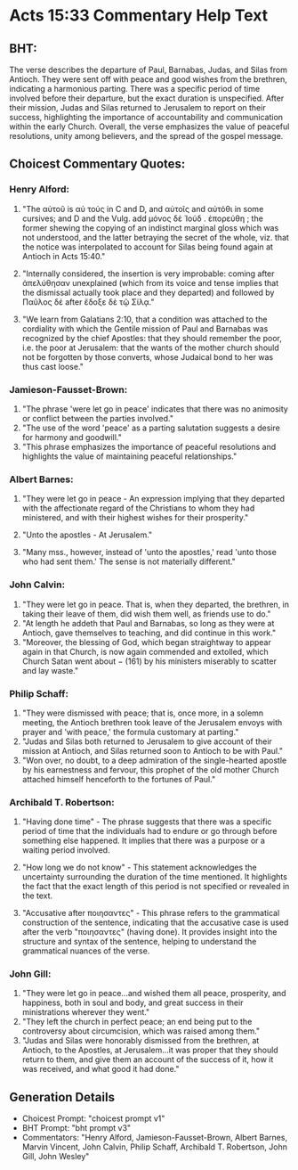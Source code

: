 # Acts 15:33 Commentary Help Text

## BHT:
The verse describes the departure of Paul, Barnabas, Judas, and Silas from Antioch. They were sent off with peace and good wishes from the brethren, indicating a harmonious parting. There was a specific period of time involved before their departure, but the exact duration is unspecified. After their mission, Judas and Silas returned to Jerusalem to report on their success, highlighting the importance of accountability and communication within the early Church. Overall, the verse emphasizes the value of peaceful resolutions, unity among believers, and the spread of the gospel message.

## Choicest Commentary Quotes:
### Henry Alford:
1. "The αὐτοῦ is αὐ τούς in C and D, and αὐτοῖς and αὐτόθι in some cursives; and D and the Vulg. add μόνος δὲ Ἰούδ . ἐπορεύθη ; the former shewing the copying of an indistinct marginal gloss which was not understood, and the latter betraying the secret of the whole, viz. that the notice was interpolated to account for Silas being found again at Antioch in Acts 15:40." 

2. "Internally considered, the insertion is very improbable: coming after ἀπελύθησαν unexplained (which from its voice and tense implies that the dismissal actually took place and they departed) and followed by Παῦλος  δέ after ἔδοξε δὲ τῷ Σίλᾳ."

3. "We learn from Galatians 2:10, that  a condition was attached to the cordiality with which the Gentile mission of Paul and Barnabas was recognized by the chief Apostles: that they should  remember the poor, i.e. the poor  at Jerusalem: that the wants of the mother church should not be forgotten by those converts, whose Judaical bond to her was thus cast loose."

### Jamieson-Fausset-Brown:
1. "The phrase 'were let go in peace' indicates that there was no animosity or conflict between the parties involved."
2. "The use of the word 'peace' as a parting salutation suggests a desire for harmony and goodwill."
3. "This phrase emphasizes the importance of peaceful resolutions and highlights the value of maintaining peaceful relationships."

### Albert Barnes:
1. "They were let go in peace - An expression implying that they departed with the affectionate regard of the Christians to whom they had ministered, and with their highest wishes for their prosperity." 

2. "Unto the apostles - At Jerusalem." 

3. "Many mss., however, instead of 'unto the apostles,' read 'unto those who had sent them.' The sense is not materially different."

### John Calvin:
1. "They were let go in peace. That is, when they departed, the brethren, in taking their leave of them, did wish them well, as friends use to do." 
2. "At length he addeth that Paul and Barnabas, so long as they were at Antioch, gave themselves to teaching, and did continue in this work." 
3. "Moreover, the blessing of God, which began straightway to appear again in that Church, is now again commended and extolled, which Church Satan went about − (161) by his ministers miserably to scatter and lay waste."

### Philip Schaff:
1. "They were dismissed with peace; that is, once more, in a solemn meeting, the Antioch brethren took leave of the Jerusalem envoys with prayer and 'with peace,' the formula customary at parting." 
2. "Judas and Silas both returned to Jerusalem to give account of their mission at Antioch, and Silas returned soon to Antioch to be with Paul."
3. "Won over, no doubt, to a deep admiration of the single-hearted apostle by his earnestness and fervour, this prophet of the old mother Church attached himself henceforth to the fortunes of Paul."

### Archibald T. Robertson:
1. "Having done time" - The phrase suggests that there was a specific period of time that the individuals had to endure or go through before something else happened. It implies that there was a purpose or a waiting period involved.

2. "How long we do not know" - This statement acknowledges the uncertainty surrounding the duration of the time mentioned. It highlights the fact that the exact length of this period is not specified or revealed in the text.

3. "Accusative after ποιησαντες" - This phrase refers to the grammatical construction of the sentence, indicating that the accusative case is used after the verb "ποιησαντες" (having done). It provides insight into the structure and syntax of the sentence, helping to understand the grammatical nuances of the verse.

### John Gill:
1. "They were let go in peace...and wished them all peace, prosperity, and happiness, both in soul and body, and great success in their ministrations wherever they went."
2. "They left the church in perfect peace; an end being put to the controversy about circumcision, which was raised among them."
3. "Judas and Silas were honorably dismissed from the brethren, at Antioch, to the Apostles, at Jerusalem...it was proper that they should return to them, and give them an account of the success of it, how it was received, and what good it had done."


## Generation Details
- Choicest Prompt: "choicest prompt v1"
- BHT Prompt: "bht prompt v3"
- Commentators: "Henry Alford, Jamieson-Fausset-Brown, Albert Barnes, Marvin Vincent, John Calvin, Philip Schaff, Archibald T. Robertson, John Gill, John Wesley"

